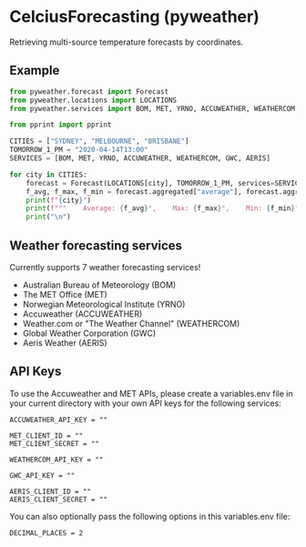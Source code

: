 # CelciusForecasting (pyweather)
 Retrieving multi-source temperature forecasts by coordinates.


## Example
```python
from pyweather.forecast import Forecast
from pyweather.locations import LOCATIONS
from pyweather.services import BOM, MET, YRNO, ACCUWEATHER, WEATHERCOM, GWC, AERIS

from pprint import pprint

CITIES = ["SYDNEY", "MELBOURNE", "BRISBANE"]
TOMORROW_1_PM = "2020-04-14T13:00"
SERVICES = [BOM, MET, YRNO, ACCUWEATHER, WEATHERCOM, GWC, AERIS]

for city in CITIES:
    forecast = Forecast(LOCATIONS[city], TOMORROW_1_PM, services=SERVICES)
    f_avg, f_max, f_min = forecast.aggregated["average"], forecast.aggregated["max"], forecast.aggregated["min"]
    print(f"{city}")
    print(f"""    Average: {f_avg}°,    Max: {f_max}°,    Min: {f_min}°""")
    print("\n")
```

## Weather forecasting services
Currently supports 7 weather forecasting services!
- Australian Bureau of Meteorology (BOM)
- The MET Office (MET)
- Norwegian Meteorological Institute (YRNO)
- Accuweather (ACCUWEATHER)
- Weather.com or "The Weather Channel" (WEATHERCOM)
- Global Weather Corporation (GWC)
- Aeris Weather (AERIS)


## API Keys
 To use the Accuweather and MET APIs, please create a variables.env file in your current directory with your own API keys for the following services:

```
ACCUWEATHER_API_KEY = ""

MET_CLIENT_ID = ""
MET_CLIENT_SECRET = ""

WEATHERCOM_API_KEY = ""

GWC_API_KEY = ""

AERIS_CLIENT_ID = ""
AERIS_CLIENT_SECRET = ""
```

 You can also optionally pass the following options in this variables.env file:
```
DECIMAL_PLACES = 2
```